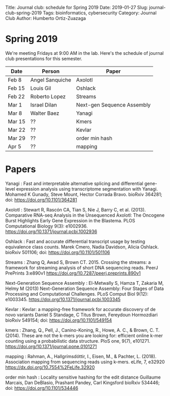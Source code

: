 Title: Journal club: schedule for Spring 2019
Date: 2019-01-27
Slug: journal-club-spring-2019
Tags: bioinformatics, cybersecurity
Category: Journal Club
Author: Humberto Ortiz-Zuazaga

# Spring 2019

We're meeting Fridays at 9:00 AM in the lab. Here's the schedule of
journal club presentations for this semester.

| Date | Person | Paper |
|------|--------|-------|
| Feb 8 | Angel Sanquiche | Axolotl |
| Feb 15 | Louis Gil | Oshlack |
| Feb 22 | Roberto Lopez | Streams |
| Mar 1 | Israel Dilan | Next-gen Sequence Assembly |
| Mar 8 | Walter Baez | Yanagi |
| Mar 15 | ?? | Kmers |
| Mar 22 | ?? | Kevlar |
| Mar 29 | ?? | order min hash |
| Apr 5 | ?? | mapping |

# Papers

Yanagi
: Fast and interpretable alternative splicing and differential
gene-level expression analysis using transcriptome segmentation with
Yanagi.  Mohamed K Gunady, Steve Mount, Hector Corrada Bravo.  bioRxiv
364281; doi: <https://doi.org/10.1101/364281>

Axolotl
: Stewart R, Rascón CA, Tian S, Nie J, Barry C, et al. (2013).
Comparative RNA-seq Analysis in the Unsequenced Axolotl: The Oncogene
Burst Highlights Early Gene Expression in the Blastema. PLOS
Computational Biology 9(3):
e1002936. <https://doi.org/10.1371/journal.pcbi.1002936>

Oshlack
: Fast and accurate differential transcript usage by testing
equivalence class counts.  Marek Cmero, Nadia Davidson, Alicia
Oshlack.  bioRxiv 501106; doi: <https://doi.org/10.1101/501106>

Streams
: Zhang Q, Awad S, Brown CT. 2015. Crossing the streams: a framework
for streaming analysis of short DNA sequencing reads. PeerJ PrePrints
3:e890v1 <https://doi.org/10.7287/peerj.preprints.890v1>

Next-Generation Sequence Assembly
: El-Metwally S, Hamza T, Zakaria M, Helmy M (2013) Next-Generation Sequence Assembly: Four Stages of Data Processing and Computational Challenges. PLoS Comput Biol 9(12): e1003345. <https://doi.org/10.1371/journal.pcbi.1003345>

Kevlar
:  Kevlar: a mapping-free framework for accurate discovery of de novo variants
Daniel S Standage, C Titus Brown, Fereydoun Hormozdiari
bioRxiv 549154; doi: <https://doi.org/10.1101/549154>

kmers
: Zhang, Q., Pell, J., Canino-Koning, R., Howe, A. C., & Brown,
C. T. (2014). These are not the k-mers you are looking for: efficient
online k-mer counting using a probabilistic data structure. PloS one,
9(7), e101271. <https://doi.org/10.1371/journal.pone.0101271>

mapping
: Rahman, A., Hallgrímsdóttir, I., Eisen, M., & Pachter,
L. (2018). Association mapping from sequencing reads using
k-mers. eLife, 7, e32920 <https://dx.doi.org/10.7554%2FeLife.32920>

order min hash
:  Locality sensitive hashing for the edit distance
Guillaume Marcais, Dan DeBlasio, Prashant Pandey, Carl Kingsford
bioRxiv 534446; doi: <https://doi.org/10.1101/534446> 

